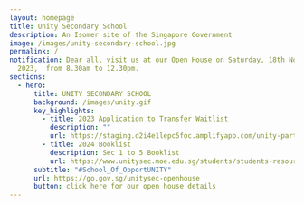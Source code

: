 ```yaml
---
layout: homepage
title: Unity Secondary School
description: An Isomer site of the Singapore Government
image: /images/unity-secondary-school.jpg
permalink: /
notification: Dear all, visit us at our Open House on Saturday, 18th November
  2023,  from 8.30am to 12.30pm.
sections:
  - hero:
      title: UNITY SECONDARY SCHOOL
      background: /images/unity.gif
      key_highlights:
        - title: 2023 Application to Transfer Waitlist
          description: ""
          url: https://staging.d2i4e1lepc5foc.amplifyapp.com/unity-partners/Parents/2023-application-to-transfer-waitlist/
        - title: 2024 Booklist
          description: Sec 1 to 5 Booklist
          url: https://www.unitysec.moe.edu.sg/students/students-resources/2024-booklist/
      subtitle: "#School_Of_OpportUNITY"
      url: https://go.gov.sg/unitysec-openhouse
      button: click here for our open house details
---
```

